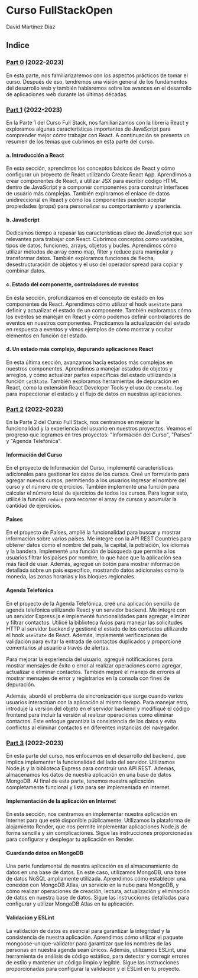 # Curso FullStackOpen
David Martinez Diaz

## Indice

### [Part 0](https://github.com/Duva-01/Curso-FullStackOpen/edit/main/Part0) (2022-2023) <br>

En esta parte, nos familiarizaremos con los aspectos prácticos de tomar el curso. Después de eso, tendremos una visión general de los fundamentos del desarrollo web y también hablaremos sobre los avances en el desarrollo de aplicaciones web durante las últimas décadas.

### [Part 1](https://github.com/Duva-01/Curso-FullStackOpen/edit/main/Part1) (2022-2023) <br>

En la Parte 1 del Curso Full Stack, nos familiarizamos con la librería React y exploramos algunas características importantes de JavaScript para comprender mejor cómo trabajar con React. A continuación se presenta un resumen de los temas que cubrimos en esta parte del curso.

#### a. Introducción a React

En esta sección, aprendimos los conceptos básicos de React y cómo configurar un proyecto de React utilizando Create React App. Aprendimos a crear componentes de React, a utilizar JSX para escribir código HTML dentro de JavaScript y a componer componentes para construir interfaces de usuario más complejas. También exploramos el enlace de datos unidireccional en React y cómo los componentes pueden aceptar propiedades (props) para personalizar su comportamiento y apariencia.

#### b. JavaScript

Dedicamos tiempo a repasar las características clave de JavaScript que son relevantes para trabajar con React. Cubrimos conceptos como variables, tipos de datos, funciones, arrays, objetos y bucles. Aprendimos cómo utilizar métodos de array como map, filter y reduce para manipular y transformar datos. También exploramos funciones de flecha, desestructuración de objetos y el uso del operador spread para copiar y combinar datos.

#### c. Estado del componente, controladores de eventos

En esta sección, profundizamos en el concepto de estado en los componentes de React. Aprendimos cómo utilizar el hook `useState` para definir y actualizar el estado de un componente. También exploramos cómo los eventos se manejan en React y cómo podemos definir controladores de eventos en nuestros componentes. Practicamos la actualización del estado en respuesta a eventos y vimos ejemplos de cómo mostrar y ocultar elementos en función del estado.

#### d. Un estado más complejo, depurando aplicaciones React

En esta última sección, avanzamos hacia estados más complejos en nuestros componentes. Aprendimos a manejar estados de objetos y arreglos, y cómo actualizar partes específicas del estado utilizando la función `setState`. También exploramos herramientas de depuración en React, como la extensión React Developer Tools y el uso de `console.log` para inspeccionar el estado y el flujo de datos en nuestras aplicaciones.

### [Part 2](https://github.com/Duva-01/Curso-FullStackOpen/edit/main/Part2) (2022-2023) <br>

En la Parte 2 del Curso Full Stack, nos centramos en mejorar la funcionalidad y la experiencia del usuario en nuestros proyectos. Veamos el progreso que logramos en tres proyectos: "Información del Curso", "Países" y "Agenda Telefónica".

#### Información del Curso

En el proyecto de Información del Curso, implementé características adicionales para gestionar los datos de los cursos. Creé un formulario para agregar nuevos cursos, permitiendo a los usuarios ingresar el nombre del curso y el número de ejercicios. También implementé una función para calcular el número total de ejercicios de todos los cursos. Para lograr esto, utilicé la función `reduce` para recorrer el array de cursos y acumular la cantidad de ejercicios.

#### Países

En el proyecto de Países, amplié la funcionalidad para buscar y mostrar información sobre varios países. Me integré con la API REST Countries para obtener datos como el nombre del país, la capital, la población, los idiomas y la bandera. Implementé una función de búsqueda que permite a los usuarios filtrar los países por nombre, lo que hace que la aplicación sea más fácil de usar. Además, agregué un botón para mostrar información detallada sobre un país específico, mostrando datos adicionales como la moneda, las zonas horarias y los bloques regionales.

#### Agenda Telefónica

En el proyecto de la Agenda Telefónica, creé una aplicación sencilla de agenda telefónica utilizando React y un servidor backend. Me integré con un servidor Express.js e implementé funcionalidades para agregar, eliminar y filtrar contactos. Utilicé la biblioteca Axios para manejar las solicitudes HTTP al servidor backend y gestioné el estado de los contactos utilizando el hook `useState` de React. Además, implementé verificaciones de validación para evitar la entrada de contactos duplicados y proporcioné comentarios al usuario a través de alertas.

Para mejorar la experiencia del usuario, agregué notificaciones para mostrar mensajes de éxito o error al realizar operaciones como agregar, actualizar o eliminar contactos. También mejoré el manejo de errores al mostrar mensajes de error y registrarlos en la consola con fines de depuración.

Además, abordé el problema de sincronización que surge cuando varios usuarios interactúan con la aplicación al mismo tiempo. Para manejar esto, introduje la versión del objeto en el servidor backend y modifiqué el código frontend para incluir la versión al realizar operaciones como eliminar contactos. Este enfoque garantiza la consistencia de los datos y evita conflictos al eliminar contactos en diferentes instancias del navegador.

### [Part 3](https://github.com/Duva-01/Curso-FullStackOpen/edit/main/Part3) (2022-2023) <br>

En esta parte del curso, nos enfocamos en el desarrollo del backend, que implica implementar la funcionalidad del lado del servidor. Utilizamos Node.js y la biblioteca Express para construir una API REST. Además, almacenamos los datos de nuestra aplicación en una base de datos MongoDB. Al final de esta parte, tenemos nuestra aplicación completamente funcional y lista para ser implementada en Internet.

#### Implementación de la aplicación en Internet

En esta sección, nos centramos en implementar nuestra aplicación en Internet para que esté disponible públicamente. Utilizamos la plataforma de alojamiento Render, que nos permite implementar aplicaciones Node.js de forma sencilla y sin complicaciones. Sigue las instrucciones proporcionadas para configurar y desplegar tu aplicación en Render.

#### Guardando datos en MongoDB

Una parte fundamental de nuestra aplicación es el almacenamiento de datos en una base de datos. En este caso, utilizamos MongoDB, una base de datos NoSQL ampliamente utilizada. Aprendimos cómo establecer una conexión con MongoDB Atlas, un servicio en la nube para MongoDB, y cómo realizar operaciones de creación, lectura, actualización y eliminación de datos en nuestra base de datos. Sigue las instrucciones detalladas para configurar y utilizar MongoDB Atlas en tu aplicación.

#### Validación y ESLint

La validación de datos es esencial para garantizar la integridad y la consistencia de nuestra aplicación. Aprendimos cómo utilizar el paquete mongoose-unique-validator para garantizar que los nombres de las personas en nuestra agenda sean únicos. Además, utilizamos ESLint, una herramienta de análisis de código estático, para detectar y corregir errores de estilo y mantener un código limpio y legible. Sigue las instrucciones proporcionadas para configurar la validación y el ESLint en tu proyecto.

